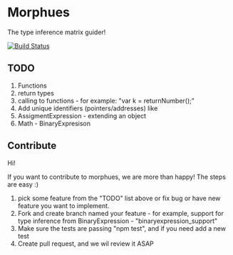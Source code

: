 # Morphues
The type inference matrix guider!


[![Build
Status](https://travis-ci.org/yosiat/morphues.png)](https://travis-ci.org/yosiat/morphues)


## TODO

1. Functions
  1. return types
  2. calling to functions - for example: "var k = returnNumber();"
2. Add unique identifiers (pointers/addresses) like
3. AssigmentExpression - extending an object
4. Math - BinaryExpresison

## Contribute

Hi!

If you want to contribute to morphues, we are more than happy!
The steps are easy :)

1. pick some feature from the "TODO" list above or fix bug or have new feature you want to implement.
2. Fork and create branch named your feature - for example, support for type inference from BinaryExpression - "binaryexpression_support" 
3. Make sure the tests are passing "npm test", and if you need add a new test
4. Create pull request, and we wil review it ASAP
